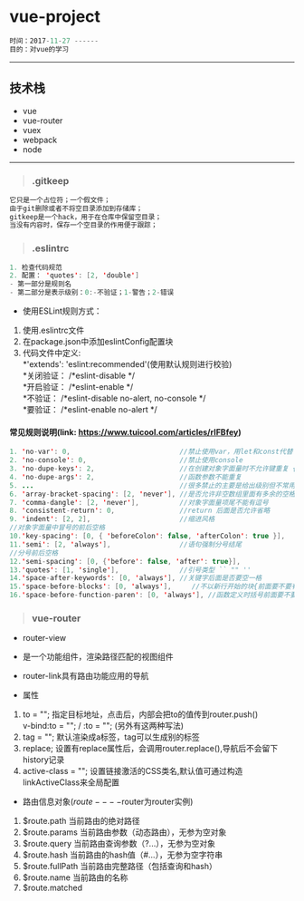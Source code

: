 # vue-project
```javascript
时间：2017-11-27 ------
目的：对vue的学习
```
<hr/>

## 技术栈
- vue
- vue-router
- vuex
- webpack
- node
<hr/>

> ### .gitkeep
```java
它只是一个占位符；一个假文件；
由于git删除或者不将空目录添加到存储库；
gitkeep是一个hack，用于在仓库中保留空目录；
当没有内容时，保存一个空目录的作用便于跟踪；
```

> ### .eslintrc
```java
1. 检查代码规范
2. 配置： 'quotes': [2, 'double']
- 第一部分是规则名
- 第二部分是表示级别：0:-不验证；1-警告；2-错误
```
- 使用ESLint规则方式：
1. 使用.eslintrc文件
2. 在package.json中添加eslintConfig配置块
3. 代码文件中定义: <br/>
*'extends': 'eslint:recommended'(使用默认规则进行校验) <br/>
*关闭验证： /*eslint-disable */ <br/>
*开启验证： /*eslint-enable  */ <br/>
*不验证：   /*eslint-disable no-alert, no-console */ <br/>
*要验证：   /*eslint-enable no-alert */ <br/>
#### 常见规则说明(link: https://www.tuicool.com/articles/rIFBfey)
```java
1. 'no-var': 0,                           //禁止使用var，用let和const代替
2. 'no-console': 0,                       //禁止使用console
3. 'no-dupe-keys': 2,                     //在创建对象字面量时不允许键重复 {a:1,a:1}
4. 'no-dupe-args': 2,                     //函数参数不能重复
5. ...                                    //很多禁止的主要是给出级别但不常用未列出
6. 'array-bracket-spacing': [2, 'never'], //是否允许非空数组里面有多余的空格
7. 'comma-dangle': [2, 'never'],          //对象字面量项尾不能有逗号
8. 'consistent-return': 0,                //return 后面是否允许省略
9. 'indent': [2, 2],                      //缩进风格
//对象字面量中冒号的前后空格
10.'key-spacing': [0, { 'beforeColon': false, 'afterColon': true }],
11.'semi': [2, 'always'],                 //语句强制分号结尾
//分号前后空格
12.'semi-spacing': [0, {'before': false, 'after': true}],
13.'quotes': [1, 'single'],               //引号类型 `` "" ''
14.'space-after-keywords': [0, 'always'], //关键字后面是否要空一格
15.'space-before-blocks': [0, 'always'],     //不以新行开始的块{前面要不要有空格
16.'space-before-function-paren': [0, 'always'], //函数定义时括号前面要不要有空格
```

> ### vue-router
- router-view
- 是一个功能组件，渲染路径匹配的视图组件

- router-link具有路由功能应用的导航
- 属性
1. to = "";   指定目标地址，点击后，内部会把to的值传到router.push()<br/>
   v-bind:to = ""; /  :to = ""; (另外有这两种写法)
2. tag = "";  默认渲染成a标签，tag可以生成别的标签
3. replace;   设置有replace属性后，会调用router.replace(),导航后不会留下history记录
4. active-class = "";  设置链接激活的CSS类名,默认值可通过构造linkActiveClass来全局配置

- 路由信息对象($route----$router为router实例)
1. $route.path     当前路由的绝对路径
2. $route.params   当前路由参数（动态路由），无参为空对象
3. $route.query    当前路由查询参数（?...），无参为空对象
4. $route.hash     当前路由的hash值（#...），无参为空字符串
5. $route.fullPath 当前路由完整路径（包括查询和hash）
6. $route.name     当前路由的名称
7. $route.matched

